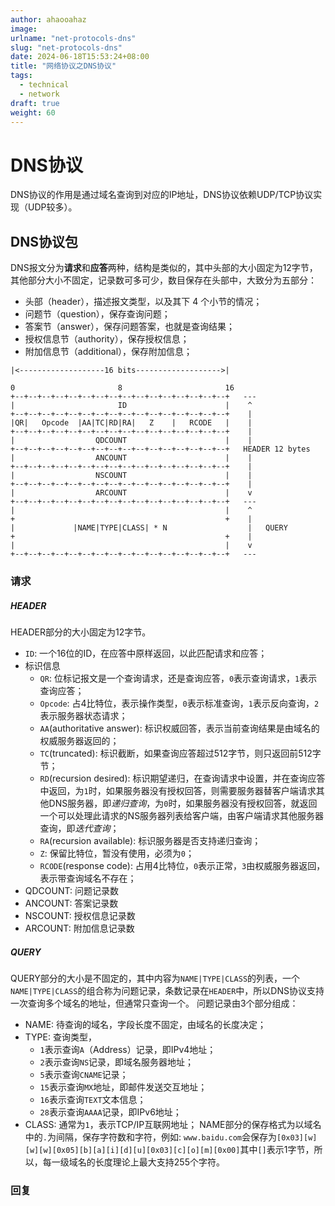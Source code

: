 ```yaml
---
author: ahaooahaz
image:
urlname: "net-protocols-dns"
slug: "net-protocols-dns"
date: 2024-06-18T15:53:24+08:00
title: "网络协议之DNS协议"
tags:
  - technical
  - network
draft: true
weight: 60
---
```

<!--more-->
# DNS协议
DNS协议的作用是通过域名查询到对应的IP地址，DNS协议依赖UDP/TCP协议实现（UDP较多）。
## DNS协议包
DNS报文分为**请求**和**应答**两种，结构是类似的，其中头部的大小固定为12字节，其他部分大小不固定，记录数可多可少，数目保存在头部中，大致分为五部分：
- 头部（header），描述报文类型，以及其下 4 个小节的情况；
- 问题节（question），保存查询问题；
- 答案节（answer），保存问题答案，也就是查询结果；
- 授权信息节（authority），保存授权信息；
- 附加信息节（additional），保存附加信息；
```text
|<-------------------16 bits------------------->|

0                       8                       16
+--+--+--+--+--+--+--+--+--+--+--+--+--+--+--+--+   ---
|                       ID                      |    ^              
+--+--+--+--+--+--+--+--+--+--+--+--+--+--+--+--+    |
|QR|   Opcode  |AA|TC|RD|RA|   Z    |   RCODE   |    |
+--+--+--+--+--+--+--+--+--+--+--+--+--+--+--+--+    |
|                  QDCOUNT                      |    |
+--+--+--+--+--+--+--+--+--+--+--+--+--+--+--+--+   HEADER 12 bytes
|                  ANCOUNT                      |    |
+--+--+--+--+--+--+--+--+--+--+--+--+--+--+--+--+    |
|                  NSCOUNT                      |    |
+--+--+--+--+--+--+--+--+--+--+--+--+--+--+--+--+    |
|                  ARCOUNT                      |    v
+--+--+--+--+--+--+--+--+--+--+--+--+--+--+--+--+   ---
|                                               |    ^
+                                               +    |
|             |NAME|TYPE|CLASS| * N                  |   QUERY
+                                               +    |
|                                               |    v
+--+--+--+--+--+--+--+--+--+--+--+--+--+--+--+--+   ---

```
### 请求
##### HEADER
HEADER部分的大小固定为12字节。
- `ID`: 一个16位的ID，在应答中原样返回，以此匹配请求和应答；
- 标识信息
	- `QR`: 位标记报文是一个查询请求，还是查询应答，`0`表示查询请求，`1`表示查询应答；
	- `Opcode`: 占4比特位，表示操作类型，`0`表示标准查询，`1`表示反向查询，`2`表示服务器状态请求；
	- `AA`(authoritative answer): 标识权威回答，表示当前查询结果是由域名的权威服务器返回的；
	- `TC`(truncated): 标识截断，如果查询应答超过512字节，则只返回前512字节；
	- `RD`(recursion desired): 标识期望递归，在查询请求中设置，并在查询应答中返回，为`1`时，如果服务器没有授权回答，则需要服务器替客户端请求其他DNS服务器，即*递归查询*，为`0`时，如果服务器没有授权回答，就返回一个可以处理此请求的NS服务器列表给客户端，由客户端请求其他服务器查询，即*迭代查询*；
	- `RA`(recursion available): 标识服务器是否支持递归查询；
	- `Z`: 保留比特位，暂没有使用，必须为`0`；
	- `RCODE`(response code): 占用4比特位，`0`表示正常，`3`由权威服务器返回，表示带查询域名不存在；
- QDCOUNT: 问题记录数
- ANCOUNT: 答案记录数
- NSCOUNT: 授权信息记录数
- ARCOUNT: 附加信息记录数
##### QUERY
QUERY部分的大小是不固定的，其中内容为`NAME|TYPE|CLASS`的列表，一个`NAME|TYPE|CLASS`的组合称为问题记录，条数记录在`HEADER`中，所以DNS协议支持一次查询多个域名的地址，但通常只查询一个。
问题记录由3个部分组成：
- NAME: 待查询的域名，字段长度不固定，由域名的长度决定；
- TYPE: 查询类型，
	- `1`表示查询`A`（Address）记录，即IPv4地址；
	- `2`表示查询`NS`记录，即域名服务器地址；
	- `5`表示查询`CNAME`记录；
	- `15`表示查询`MX`地址，即邮件发送交互地址；
	- `16`表示查询`TEXT`文本信息；
	- `28`表示查询`AAAA`记录，即IPv6地址；
- CLASS: 通常为`1`，表示TCP/IP互联网地址；
NAME部分的保存格式为以域名中的`.`为间隔，保存字符数和字符，例如: `www.baidu.com`会保存为`[0x03][w][w][w][0x05][b][a][i][d][u][0x03][c][o][m][0x00]`其中`[]`表示1字节，所以，每一级域名的长度理论上最大支持255个字符。

### 回复
